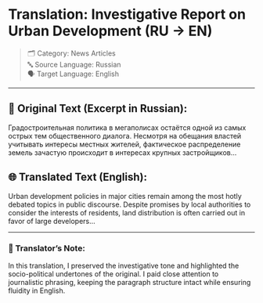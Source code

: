 # Translation: Investigative Report on Urban Development (RU → EN)

> 🗂 Category: News Articles  
> 🔤 Source Language: Russian  
> 🗣 Target Language: English

---

## 📰 Original Text (Excerpt in Russian):

Градостроительная политика в мегаполисах остаётся одной из самых острых тем общественного диалога. Несмотря на обещания властей учитывать интересы местных жителей, фактическое распределение земель зачастую происходит в интересах крупных застройщиков...

## 🌐 Translated Text (English):

Urban development policies in major cities remain among the most hotly debated topics in public discourse. Despite promises by local authorities to consider the interests of residents, land distribution is often carried out in favor of large developers...

---

### 🧩 Translator’s Note:

In this translation, I preserved the investigative tone and highlighted the socio-political undertones of the original. I paid close attention to journalistic phrasing, keeping the paragraph structure intact while ensuring fluidity in English.
